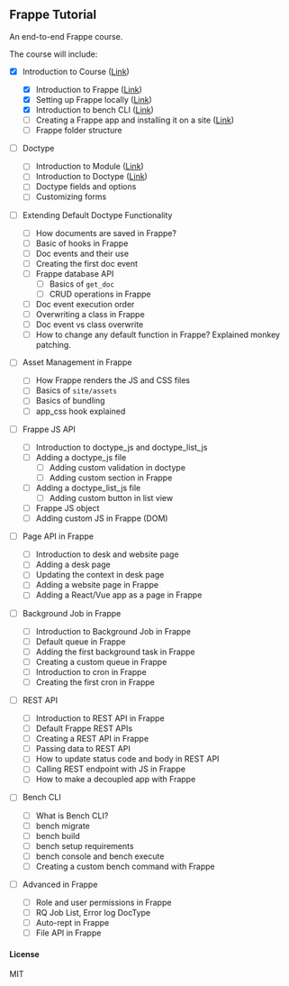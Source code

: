 ## Frappe Tutorial

An end-to-end Frappe course.

The course will include:

- [x] Introduction to Course ([Link](/frappe_dev_notes/docs/introduction_to_course.md))

  - [x] Introduction to Frappe ([Link](/frappe_dev_notes/docs/introduction_to_frappe.md))
  - [x] Setting up Frappe locally ([Link](/frappe_dev_notes/docs/setting_up_frappe_locally.md))
  - [x] Introduction to bench CLI ([Link](frappe_dev_notes/docs/bench/introduction_to_bench_cli.md))
  - [ ] Creating a Frappe app and installing it on a site ([Link](frappe_dev_notes/docs/bench/custom_app_creation.md))
  - [ ] Frappe folder structure

- [ ] Doctype

  - [ ] Introduction to Module ([Link](frappe_dev_notes/docs/doctype/introduction_to_module.md))
  - [ ] Introduction to Doctype ([Link](frappe_dev_notes/docs/doctype/introduction_to_doctype.md))
  - [ ] Doctype fields and options
  - [ ] Customizing forms

- [ ] Extending Default Doctype Functionality

  - [ ] How documents are saved in Frappe?
  - [ ] Basic of hooks in Frappe
  - [ ] Doc events and their use
  - [ ] Creating the first doc event
  - [ ] Frappe database API
    - [ ] Basics of `get_doc`
    - [ ] CRUD operations in Frappe
  - [ ] Doc event execution order
  - [ ] Overwriting a class in Frappe
  - [ ] Doc event vs class overwrite
  - [ ] How to change any default function in Frappe? Explained monkey patching.

- [ ] Asset Management in Frappe

  - [ ] How Frappe renders the JS and CSS files
  - [ ] Basics of `site/assets`
  - [ ] Basics of bundling
  - [ ] app_css hook explained

- [ ] Frappe JS API

  - [ ] Introduction to doctype_js and doctype_list_js
  - [ ] Adding a doctype_js file
    - [ ] Adding custom validation in doctype
    - [ ] Adding custom section in Frappe
  - [ ] Adding a doctype_list_js file
    - [ ] Adding custom button in list view
  - [ ] Frappe JS object
  - [ ] Adding custom JS in Frappe (DOM)

- [ ] Page API in Frappe

  - [ ] Introduction to desk and website page
  - [ ] Adding a desk page
  - [ ] Updating the context in desk page
  - [ ] Adding a website page in Frappe
  - [ ] Adding a React/Vue app as a page in Frappe

- [ ] Background Job in Frappe

  - [ ] Introduction to Background Job in Frappe
  - [ ] Default queue in Frappe
  - [ ] Adding the first background task in Frappe
  - [ ] Creating a custom queue in Frappe
  - [ ] Introduction to cron in Frappe
  - [ ] Creating the first cron in Frappe

- [ ] REST API

  - [ ] Introduction to REST API in Frappe
  - [ ] Default Frappe REST APIs
  - [ ] Creating a REST API in Frappe
  - [ ] Passing data to REST API
  - [ ] How to update status code and body in REST API
  - [ ] Calling REST endpoint with JS in Frappe
  - [ ] How to make a decoupled app with Frappe

- [ ] Bench CLI

  - [ ] What is Bench CLI?
  - [ ] bench migrate
  - [ ] bench build
  - [ ] bench setup requirements
  - [ ] bench console and bench execute
  - [ ] Creating a custom bench command with Frappe

- [ ] Advanced in Frappe
  - [ ] Role and user permissions in Frappe
  - [ ] RQ Job List, Error log DocType
  - [ ] Auto-rept in Frappe
  - [ ] File API in Frappe

#### License

MIT
